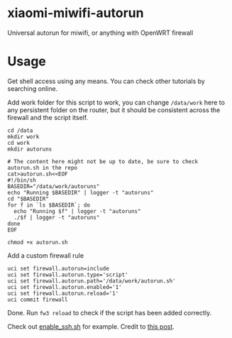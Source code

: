 # xiaomi-miwifi-autorun
Universal autorun for miwifi, or anything with OpenWRT firewall

# Usage
Get shell access using any means. You can check other tutorials by searching online.

Add work folder for this script to work, you can change `/data/work` here to any persistent folder on the router, but it should be consistent across the firewall and the script itself.
```shell
cd /data
mkdir work
cd work
mkdir autoruns

# The content here might not be up to date, be sure to check autorun.sh in the repo
cat>autorun.sh<<EOF
#!/bin/sh
BASEDIR="/data/work/autoruns"
echo "Running $BASEDIR" | logger -t "autoruns"
cd "$BASEDIR"
for f in `ls $BASEDIR`; do
  echo "Running $f" | logger -t "autoruns"
  ./$f | logger -t "autoruns"
done
EOF

chmod +x autorun.sh
```

Add a custom firewall rule
```shell
uci set firewall.autorun=include
uci set firewall.autorun.type='script'
uci set firewall.autorun.path='/data/work/autorun.sh'
uci set firewall.autorun.enabled='1'
uci set firewall.autorun.reload='1'
uci commit firewall
```

Done. Run `fw3 reload` to check if the script has been added correctly.

Check out [enable_ssh.sh](autoruns/enable_ssh.sh) for example. Credit to [this post](https://www.right.com.cn/forum/forum.php?mod=viewthread&tid=8348455).
